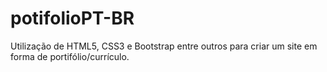 # potifolioPT-BR
Utilização de HTML5, CSS3 e Bootstrap entre outros para criar um site em forma de portifólio/currículo.
